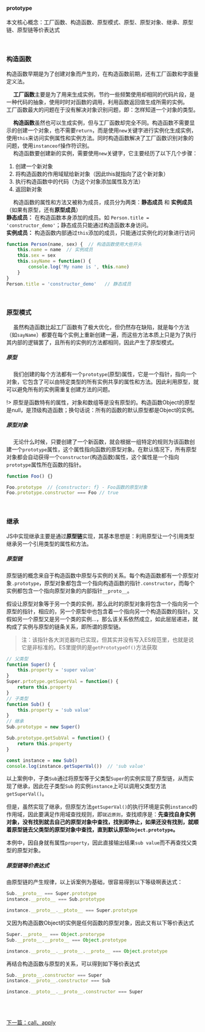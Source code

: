#### prototype

本文核心概念：工厂函数、构造函数、原型模式、原型、原型对象、继承、原型链、原型链等价表达式

<br>

### 构造函数
构造函数早期是为了创建对象而产生的，在构造函数前期，还有工厂函数和字面量定义法。

&emsp; **工厂函数**主要是为了用来生成实例，节约一些频繁使用却相同的代码片段，是一种代码的抽象，使用时时对函数的调用，利用函数返回值生成所需的实例。<br>
工厂函数最大的问题在于没有解决对象识别问题，即：怎样知道一个对象的类型。

&emsp; **构造函数**虽然也可以生成实例，但与工厂函数却完全不同。构造函数不需要显示的创建一个对象，也不需要`return`，而是使用`new`关键字进行实例化生成实例，使用`this`来访问实例属性和实例方法。同时构造函数解决了工厂函数识别对象的问题，使用`instanceof`操作符识别。<br>
&emsp; 构造函数要创建新的实例，需要使用`new`关键字，它主要经历了以下几个步骤：
1. 创建一个新对象
2. 将构造函数的作用域赋给新对象（因此this就指向了这个新对象）
3. 执行构造函数中的代码（为这个对象添加属性及方法）
4. 返回新对象

&emsp; 构造函数的属性和方法又被称为成员，成员分为两类：**静态成员** 和 **实例成员** （如果有原型，还有**原型成员**）<br>
**静态成员：** 在构造函数本身添加的成员。如 `Person.title = 'constructor_demo'`；静态成员只能通过构造函数本身访问。<br>
**实例成员：** 构造函数内部通过`this`添加的成员，只能通过实例化的对象进行访问

```javascript
function Person(name, sex) {  // 构造函数使用大些开头
    this.name = name  // 实例成员
    this.sex = sex
    this.sayName = function() {
        console.log('My name is ', this.name)
    }
}
Person.title = 'constructor_demo'   // 静态成员
```

<br>

### 原型模式

&emsp; 虽然构造函数比起工厂函数有了极大优化，但仍然存在缺陷，就是每个方法（如`sayName`）都要在每个实例上重新创建一遍，而这些方法本质上只是为了执行其内部的逻辑罢了，且所有的实例的方法都相同，因此产生了原型模式。

##### 原型

&emsp; 我们创建的每个方法都有一个`prototype`(原型)属性，它是一个指针，指向一个对象，它包含了可以由特定类型的所有实例共享的属性和方法。因此利用原型，就可以避免所有的实例需重复创建方法的问题。

!> 原型是函数特有的属性，对象和数组等是没有原型的。构造函数Object的原型是null，是顶级构造函数；换句话说：所有的函数的默认原型都是Object的实例。


##### 原型对象
&emsp; 无论什么时候，只要创建了一个新函数，就会根据一组特定的规则为该函数创建一个`prototype`属性，这个属性指向函数的原型对象。在默认情况下，所有原型对象都会自动获得一个`constructor`(构造函数)属性，这个属性是一个指向`prototype`属性所在函数的指针。
```javascript
function Foo() {}

Foo.prototype  // {constructor: f} - Foo函数的原型对象
Foo.prototype.constructor === Foo // true
```

<br>

### 继承

JS中实现继承主要是通过**原型链**实现，其基本思想是：利用原型让一个引用类型继承另一个引用类型的属性和方法。

##### 原型链
原型链的概念来自于构造函数中原型与实例的关系。每个构造函数都有一个原型对象`.prototype`，原型对象都包含一个指向构造函数的指针`.constructor`，而每个实例都包含一个指向原型对象的内部指针`__proto__`。

假设让原型对象等于另一个类的实例，那么此时的原型对象将包含一个指向另一个原型的指针，相应的，另一个原型中也包含着一个指向另一个构造函数的指针。又假如另一个原型又是另一个类的实例...，那么该关系依然成立，如此层层递进，就构成了实例与原型的链条关系，即所谓的原型链。

>注：该指针各大浏览器均已实现，但其实并没有写入ES规范里，也就是说它是非标准的。ES里提供的是`getPrototypeOf()`方法获取

```javascript
// 父类型
function Super() {
    this.property = 'super value'
}
Super.prtotype.getSuperVal = function() {
    return this.property
}
// 子类型
function Sub() {
    this.property = 'sub value'
}
// 继承
Sub.prototype = new Super()

Sub.prototype.getSubVal = function() {
    return this.property
}

const instance = new Sub()
console.log(instance.getSuperVal())  // 'sub value'
```

以上案例中，子类`Sub`通过将原型等于父类型`Super`的实例实现了原型链，从而实现了继承，因此在子类型`Sub`
的实例`instance`上可以调用父类型方法`getSuperVal()`。

但是，虽然实现了继承，但原型方法`getSuperVal()`的执行环境是实例`instance`的作用域，因此要满足作用域查找规则，即`就近原则`，查找顺序是：**先查找自身实例对象，没有找到就去自己的原型对象中查找，找到即停止，如果还没有找到，就顺着原型链去父类型的原型对象中查找，直到默认原型`Object.prototype`。**

本例中，因自身就有属性`property`，因此直接输出结果`sub value`而不再查找父类型的原型对象。


##### 原型链等价表达式
由原型链的产生规律，以上诉案例为基础，很容易得到以下等级啊表达式：

```javascript
Sub.__proto__ === Super.prototype
instance.__proto__ === Sub.prototype

instance.__proto__.__ptoto__ === Super.prototype
```

又因为构造函数Object的实例是任何函数的原型对象，因此又有以下等价表达式

```javascript
Super.__proto__ === Object.protorype
Sub.__proto__.__proto__ === Object.prototype

instance.__proto__.__proto__.__proto__ === Object.prototype
```

再结合构造函数与原型的关系，可以得到如下等价表达式

```javascript
Sub.__proto__.constructor === Super
instance.__proto__.constructor === Sub

instance.__ptoto__.__proto__.constructor === Super
```


<br>
<br>

[下一篇：call、apply](/JS_basic/call、apply)
